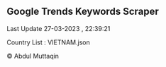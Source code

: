 

## Google Trends Keywords Scraper 
 
Last Update 27-03-2023 , 22:39:21

Country List :
VIETNAM.json



© Abdul Muttaqin 
